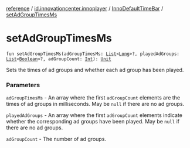 [reference](../../index.md) / [id.innovationcenter.innoplayer](../index.md) / [InnoDefaultTimeBar](index.md) / [setAdGroupTimesMs](./set-ad-group-times-ms.md)

# setAdGroupTimesMs

`fun setAdGroupTimesMs(adGroupTimesMs: `[`List`](https://kotlinlang.org/api/latest/jvm/stdlib/kotlin.collections/-list/index.html)`<`[`Long`](https://kotlinlang.org/api/latest/jvm/stdlib/kotlin/-long/index.html)`>?, playedAdGroups: `[`List`](https://kotlinlang.org/api/latest/jvm/stdlib/kotlin.collections/-list/index.html)`<`[`Boolean`](https://kotlinlang.org/api/latest/jvm/stdlib/kotlin/-boolean/index.html)`>?, adGroupCount: `[`Int`](https://kotlinlang.org/api/latest/jvm/stdlib/kotlin/-int/index.html)`): `[`Unit`](https://kotlinlang.org/api/latest/jvm/stdlib/kotlin/-unit/index.html)

Sets the times of ad groups and whether each ad group has been played.

### Parameters

`adGroupTimesMs` - An array where the first `adGroupCount` elements are the times of
ad groups in milliseconds. May be `null` if there are no ad groups.

`playedAdGroups` - An array where the first `adGroupCount` elements indicate whether
the corresponding ad groups have been played. May be `null` if there are no ad
groups.

`adGroupCount` - The number of ad groups.